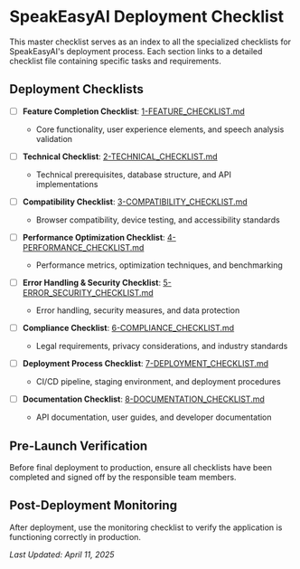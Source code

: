 
# SpeakEasyAI Deployment Checklist

This master checklist serves as an index to all the specialized checklists for SpeakEasyAI's deployment process. Each section links to a detailed checklist file containing specific tasks and requirements.

## Deployment Checklists

- [ ] **Feature Completion Checklist**: [1-FEATURE_CHECKLIST.md](./1-FEATURE_CHECKLIST.md)
  - Core functionality, user experience elements, and speech analysis validation

- [ ] **Technical Checklist**: [2-TECHNICAL_CHECKLIST.md](./2-TECHNICAL_CHECKLIST.md)
  - Technical prerequisites, database structure, and API implementations

- [ ] **Compatibility Checklist**: [3-COMPATIBILITY_CHECKLIST.md](./3-COMPATIBILITY_CHECKLIST.md)
  - Browser compatibility, device testing, and accessibility standards

- [ ] **Performance Optimization Checklist**: [4-PERFORMANCE_CHECKLIST.md](./4-PERFORMANCE_CHECKLIST.md)
  - Performance metrics, optimization techniques, and benchmarking

- [ ] **Error Handling & Security Checklist**: [5-ERROR_SECURITY_CHECKLIST.md](./5-ERROR_SECURITY_CHECKLIST.md)
  - Error handling, security measures, and data protection

- [ ] **Compliance Checklist**: [6-COMPLIANCE_CHECKLIST.md](./6-COMPLIANCE_CHECKLIST.md)
  - Legal requirements, privacy considerations, and industry standards

- [ ] **Deployment Process Checklist**: [7-DEPLOYMENT_CHECKLIST.md](./7-DEPLOYMENT_CHECKLIST.md)
  - CI/CD pipeline, staging environment, and deployment procedures

- [ ] **Documentation Checklist**: [8-DOCUMENTATION_CHECKLIST.md](./8-DOCUMENTATION_CHECKLIST.md)
  - API documentation, user guides, and developer documentation

## Pre-Launch Verification

Before final deployment to production, ensure all checklists have been completed and signed off by the responsible team members.

## Post-Deployment Monitoring

After deployment, use the monitoring checklist to verify the application is functioning correctly in production.

*Last Updated: April 11, 2025*
